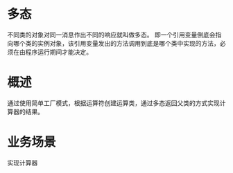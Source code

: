 ﻿# 多态
  不同类的对象对同一消息作出不同的响应就叫做多态。
  即一个引用变量倒底会指向哪个类的实例对象，该引用变量发出的方法调用到底是哪个类中实现的方法，必须在由程序运行期间才能决定。
# 概述
  通过使用简单工厂模式，根据运算符创建运算类，通过多态返回父类的方式实现计算器的结果。
# 业务场景
  实现计算器